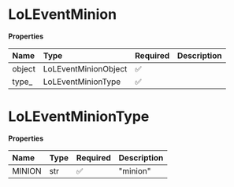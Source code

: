 # LoLEventMinion

**Properties**

| Name   | Type                 | Required | Description |
| :----- | :------------------- | :------- | :---------- |
| object | LoLEventMinionObject | ✅       |             |
| type\_ | LoLEventMinionType   | ✅       |             |

# LoLEventMinionType

**Properties**

| Name   | Type | Required | Description |
| :----- | :--- | :------- | :---------- |
| MINION | str  | ✅       | "minion"    |

<!-- This file was generated by liblab | https://liblab.com/ -->

